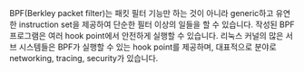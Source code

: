 BPF(Berkley packet filter)는 패킷 필터 기능만 하는 것이 아니라 generic하고 유연한 instruction set을 제공하여 단순한 필터 이상의 일들을 할 수 있습니다.
작성된 BPF 프로그램은 여러 hook point에서 안전하게 실행할 수 있습니다. 리눅스 커널의 많은 서브 시스템들은 BPF가 실행할 수 있는 hook point를 제공하며, 대표적으로 분야로 networking, tracing, security가 있습니다.